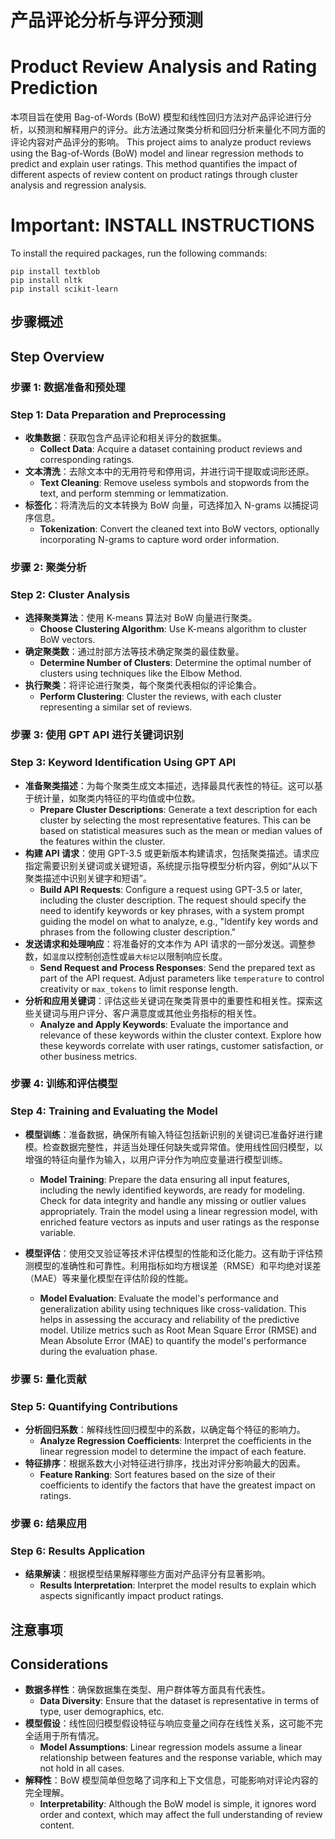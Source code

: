 [//]: # (# -*- coding: utf-8 -*-)

[//]: # (# @Author  : Wenzhuo Ma)

[//]: # (# @Time    : 2024/4/13)

# 产品评论分析与评分预测
# Product Review Analysis and Rating Prediction

本项目旨在使用 Bag-of-Words (BoW) 模型和线性回归方法对产品评论进行分析，以预测和解释用户的评分。此方法通过聚类分析和回归分析来量化不同方面的评论内容对产品评分的影响。
This project aims to analyze product reviews using the Bag-of-Words (BoW) model and linear regression methods to predict and explain user ratings. This method quantifies the impact of different aspects of review content on product ratings through cluster analysis and regression analysis.

# **Important:** INSTALL INSTRUCTIONS

To install the required packages, run the following commands:
````
pip install textblob
pip install nltk
pip install scikit-learn
````

## 步骤概述
## Step Overview

### 步骤 1: 数据准备和预处理
### Step 1: Data Preparation and Preprocessing
- **收集数据**：获取包含产品评论和相关评分的数据集。
  - **Collect Data**: Acquire a dataset containing product reviews and corresponding ratings.
- **文本清洗**：去除文本中的无用符号和停用词，并进行词干提取或词形还原。
  - **Text Cleaning**: Remove useless symbols and stopwords from the text, and perform stemming or lemmatization.
- **标签化**：将清洗后的文本转换为 BoW 向量，可选择加入 N-grams 以捕捉词序信息。
  - **Tokenization**: Convert the cleaned text into BoW vectors, optionally incorporating N-grams to capture word order information.

### 步骤 2: 聚类分析
### Step 2: Cluster Analysis
- **选择聚类算法**：使用 K-means 算法对 BoW 向量进行聚类。
  - **Choose Clustering Algorithm**: Use K-means algorithm to cluster BoW vectors.
- **确定聚类数**：通过肘部方法等技术确定聚类的最佳数量。
  - **Determine Number of Clusters**: Determine the optimal number of clusters using techniques like the Elbow Method.
- **执行聚类**：将评论进行聚类，每个聚类代表相似的评论集合。
  - **Perform Clustering**: Cluster the reviews, with each cluster representing a similar set of reviews.

### 步骤 3: 使用 GPT API 进行关键词识别
### Step 3: Keyword Identification Using GPT API
- **准备聚类描述**：为每个聚类生成文本描述，选择最具代表性的特征。这可以基于统计量，如聚类内特征的平均值或中位数。
  - **Prepare Cluster Descriptions**: Generate a text description for each cluster by selecting the most representative features. This can be based on statistical measures such as the mean or median values of the features within the cluster.
- **构建 API 请求**：使用 GPT-3.5 或更新版本构建请求，包括聚类描述。请求应指定需要识别关键词或关键短语，系统提示指导模型分析内容，例如“从以下聚类描述中识别关键字和短语”。
  - **Build API Requests**: Configure a request using GPT-3.5 or later, including the cluster description. The request should specify the need to identify keywords or key phrases, with a system prompt guiding the model on what to analyze, e.g., "Identify key words and phrases from the following cluster description."
- **发送请求和处理响应**：将准备好的文本作为 API 请求的一部分发送。调整参数，如`温度`以控制创造性或`最大标记`以限制响应长度。
  - **Send Request and Process Responses**: Send the prepared text as part of the API request. Adjust parameters like `temperature` to control creativity or `max_tokens` to limit response length.
- **分析和应用关键词**：评估这些关键词在聚类背景中的重要性和相关性。探索这些关键词与用户评分、客户满意度或其他业务指标的相关性。
  - **Analyze and Apply Keywords**: Evaluate the importance and relevance of these keywords within the cluster context. Explore how these keywords correlate with user ratings, customer satisfaction, or other business metrics.

### 步骤 4: 训练和评估模型
### Step 4: Training and Evaluating the Model

- **模型训练**：准备数据，确保所有输入特征包括新识别的关键词已准备好进行建模。检查数据完整性，并适当处理任何缺失或异常值。使用线性回归模型，以增强的特征向量作为输入，以用户评分作为响应变量进行模型训练。
  - **Model Training**: Prepare the data ensuring all input features, including the newly identified keywords, are ready for modeling. Check for data integrity and handle any missing or outlier values appropriately. Train the model using a linear regression model, with enriched feature vectors as inputs and user ratings as the response variable.

- **模型评估**：使用交叉验证等技术评估模型的性能和泛化能力。这有助于评估预测模型的准确性和可靠性。利用指标如均方根误差（RMSE）和平均绝对误差（MAE）等来量化模型在评估阶段的性能。
  - **Model Evaluation**: Evaluate the model's performance and generalization ability using techniques like cross-validation. This helps in assessing the accuracy and reliability of the predictive model. Utilize metrics such as Root Mean Square Error (RMSE) and Mean Absolute Error (MAE) to quantify the model's performance during the evaluation phase.


### 步骤 5: 量化贡献
### Step 5: Quantifying Contributions
- **分析回归系数**：解释线性回归模型中的系数，以确定每个特征的影响力。
  - **Analyze Regression Coefficients**: Interpret the coefficients in the linear regression model to determine the impact of each feature.
- **特征排序**：根据系数大小对特征进行排序，找出对评分影响最大的因素。
  - **Feature Ranking**: Sort features based on the size of their coefficients to identify the factors that have the greatest impact on ratings.

### 步骤 6: 结果应用
### Step 6: Results Application
- **结果解读**：根据模型结果解释哪些方面对产品评分有显著影响。
  - **Results Interpretation**: Interpret the model results to explain which aspects significantly impact product ratings.


## 注意事项
## Considerations
- **数据多样性**：确保数据集在类型、用户群体等方面具有代表性。
  - **Data Diversity**: Ensure that the dataset is representative in terms of type, user demographics, etc.
- **模型假设**：线性回归模型假设特征与响应变量之间存在线性关系，这可能不完全适用于所有情况。
  - **Model Assumptions**: Linear regression models assume a linear relationship between features and the response variable, which may not hold in all cases.
- **解释性**：BoW 模型简单但忽略了词序和上下文信息，可能影响对评论内容的完全理解。
  - **Interpretability**: Although the BoW model is simple, it ignores word order and context, which may affect the full understanding of review content.
